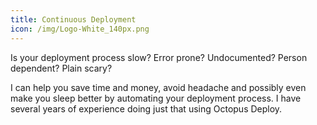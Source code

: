 ```yaml
---
title: Continuous Deployment
icon: /img/Logo-White_140px.png
---
```

Is your deployment process slow? Error prone? Undocumented? Person dependent? Plain scary?

I can help you save time and money, avoid headache and possibly even make you sleep better by automating your deployment process. 
I have several years of experience doing just that using Octopus Deploy.